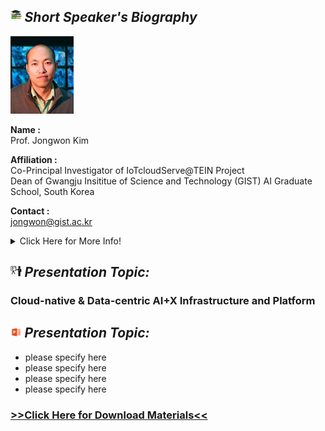 ## <img width="3.5%" src="/Agenda/picture/biblio.png" /><link rel="stylesheet" type="text/css" media="all" href="./css/logo.css"/> <i class = "fa fa-handshake-p" aria-hidden="true">Short Speaker's Biography</i> 

<a href="https://nm.gist.ac.kr/?page_id=169">
    <img width="20%" alt="jongwon" src ="/Presentation_program/1_Key_note/picture/prof_jongwon.jpg" />
</a>

**Name :**<br>Prof. Jongwon Kim

**Affiliation :**<br>Co-Principal Investigator of IoTcloudServe@TEIN Project <br> Dean of Gwangju Insititue of Science and Technology (GIST) AI Graduate School, South Korea

**Contact :**<br>jongwon@gist.ac.kr

<details>
    <summary>Click Here for More Info!</summary>
    Dr. JongWon Kim received Ph.D. degree in Control and Instrumentation Engineering from Seoul National University, Seoul, Korea, in 1994. In 1994-1999, he was with the Department of Electronics Engineering at the KongJu National University, KongJu, Korea, as an Assistant Professor. From 1997 to 2001, he was visiting the Signal & Image Processing Institute (SIPI) of Electrical Engineering - Systems Department at the University of Southern California, Los Angeles, USA, where he has served as a Research Assistant Professor since Dec. 1998. From Sept. 2001, he has joined Gwangju Institute of Science & Technology (GIST), Gwangju, Korea, where he is now working as the dean of GIST AI Graduate School, which was established late 2019 as one of 5 government-sponsored AI graduate schools in Korea. Also he has been directing GIST SCENT (Super Computing cENTer) and Networked Intelligence lab. (renamed from Networked Computing Systems Lab.), where he has been researching networked system topics under the slogan of “Dynamic composition of AI-inspired cloud-native services employing programmable and virtualized resources”. His recent research interests cover diverse topics such as software-defined networking (SDN) and cloud computing for Future Internet testbed and smart media-centric services employing heterogeneous nodes. Around these topics, he has co-authored more than 400 technical publications in academic journals and conferences. Dr. Kim is the senior member of IEEE, and the members of ACM, SPIE, KICS, IEEK, KIISE, and KIPS. He has been serving and served as the editorial board member of Elsevier JVIS, Elsevier ICT Express, KIISE, KIPS, and KICS Journals. He has served as various committee members (Conference/WS co-chairs, TPC co-chairs and members) of international and domestic conferences/workshops of IEEE, ACM, SPIE, and others. Also, he has/had been involved with several domestic and international working group activities based on the global R&E networks, including Technology Area director, HDTV and Cloud WG chairs of APAN (Asia-Pacific Advance Network), Forum chair and Testbed WG chair of FIF (Future Internet Forum in Korea), and Steering Group member of AsiaFI (Asia Future Internet).
</details>

## <img width="3.5%" src="/Agenda/picture/present.png" /><link rel="stylesheet" type="text/css" media="all" href="./css/logo.css"/> <i class = "fa fa-handshake-p" aria-hidden="true">Presentation Topic:</i>
<h3> Cloud-native & Data-centric AI+X Infrastructure and Platform</h3>

## <img width="3.5%" src="/Agenda/picture/material.png" /><link rel="stylesheet" type="text/css" media="all" href="./css/logo.css"/> <i class = "fa fa-handshake-p" aria-hidden="true">Presentation Topic:</i>
- please specify here <br>
- please specify here <br>
- please specify here <br>
- please specify here <br>
<h3><a href="/presentation_meterial">>>Click Here for Download Materials<<</a></h3>